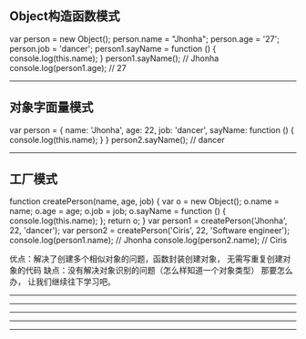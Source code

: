 ## Object构造函数模式
 var person = new Object();
person.name = "Jhonha";
person.age = '27';
person.job = 'dancer';
person1.sayName = function () {
  console.log(this.name);
}
person1.sayName(); // Jhonha
console.log(person1.age); // 27

--------------------------------

## 对象字面量模式
var person = {
    name: 'Jhonha',
    age: 22,
    job: 'dancer',
    sayName: function () {
      console.log(this.name);
    }
}
person2.sayName(); // dancer

-----------------------------

## 工厂模式
function createPerson(name, age, job) {
    var o = new Object();
    o.name = name;
    o.age = age;
    o.job = job;
    o.sayName = function () {
      console.log(this.name);
    };
    return o;
}
var person1 = createPerson('Jhonha', 22, 'dancer');
var person2 = createPerson('Ciris', 22, 'Software engineer');
console.log(person1.name); // Jhonha
console.log(person2.name); // Ciris

优点：解决了创建多个相似对象的问题，函数封装创建对象，
无需写重复创建对象的代码
缺点：没有解决对象识别的问题（怎么样知道一个对象类型） 那要怎么办，
让我们继续往下学习吧。

-----------------------------


-----------------------------


-----------------------------


-----------------------------


-----------------------------

